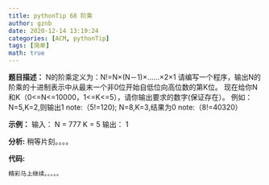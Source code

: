 ```yaml
---
title: pythonTip 68 阶乘
author: gznb
date: 2020-12-14 13:19:24
categories: [ACM, pythonTip]
tags: [简单]
math: true
---
```


**题目描述：**
N的阶乘定义为：N!=N×(N－1)×……×2×1
请编写一个程序，输出N的阶乘的十进制表示中从最末一个非0位开始自低位向高位数的第K位。
现在给你N和K（0<=N<=10000，1<=K<=5），请你输出要求的数字(保证存在）。
例如：N=5,K=2,则输出1   note:（5!=120);
      N=8,K=3,结果为0   note:（8!=40320）

**示例：**
输入：
N = 777
K = 5
输出：
1


**分析:**
稍等片刻。。。。

**代码:**
```python
精彩马上继续。。。。。
```
